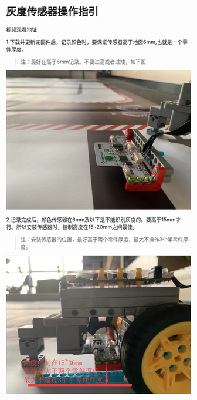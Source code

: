 # 灰度传感器操作指引

[视频观看地址](hhttps://github.com/UBTEDU/Patrol_Sensor/blob/master/photo/Operating-instructions.mp4)



1.下载并更新完固件后，记录颜色时，要保证传感器高于地面6mm,也就是一个零件厚度。

> 注：最好在高于6mm记录。不要过高或者过矮，如下图

![记录颜色厚度](https://github.com/UBTEDU/Patrol_Sensor/blob/master/photo/4.png)

2.记录完成后，颜色传感器在6mm及以下是不能识别灰度的。要高于15mm才行。所以安装传感器时，控制高度在15~20mm之间最佳。

> 注：安装传感器的位置，最好高于两个零件厚度，最大不操作3个半零件厚度。

![记录颜色厚度](https://github.com/UBTEDU/Patrol_Sensor/blob/master/photo/6.png)

